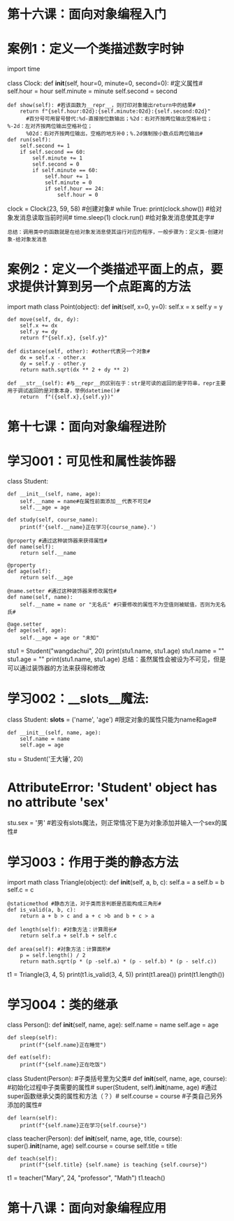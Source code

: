 # 第十六课：面向对象编程入门
# 案例1：定义一个类描述数字时钟
import time


class Clock:
    def __init__(self, hour=0, minute=0, second=0): #定义属性#
        self.hour = hour
        self.minute = minute
        self.second = second

    def show(self): #若该函数为__repr__，则打印对象输出return中的结果#
        return f"{self.hour:02d}:{self.minute:02d}:{self.second:02d}"
          #百分号可用冒号替代:%d-直接按位数输出；%2d：右对齐按两位输出空格补位；%-2d：左对齐按两位输出空格补位；
          %02d：右对齐按两位输出，空格的地方补0；%.2d强制按小数点后两位输出#
    def run(self):
        self.second += 1
        if self.second == 60:
            self.minute += 1
            self.second = 0
            if self.minute == 60:
                self.hour += 1
                self.minute = 0
                if self.hour == 24:
                    self.hour = 0


clock = Clock(23, 59, 58) #创建对象#
while True:
    print(clock.show()) #给对象发消息读取当前时间#
    time.sleep(1)
    clock.run() #给对象发消息使其走字#
    
    总结：调用类中的函数就是在给对象发消息使其运行对应的程序，一般步骤为：定义类-创建对象-给对象发消息
    
 # 案例2：定义一个类描述平面上的点，要求提供计算到另一个点距离的方法
 import math
class Point(object):
    def __init__(self, x=0, y=0):
        self.x = x
        self.y = y

    def move(self, dx, dy):
        self.x += dx
        self.y += dy
        return f"{self.x}, {self.y}"

    def distance(self, other): #other代表另一个对象#
        dx = self.x - other.x
        dy = self.y - other.y
        return math.sqrt(dx ** 2 + dy ** 2)

    def __str__(self): #与__repr__的区别在于：str是可读的返回的是字符串，repr主要用于调试返回的是对象本身，举例datetime()#
        return  f"({self.x},{self.y})"
        
# 第十七课：面向对象编程进阶
# 学习001：可见性和属性装饰器
class Student:

    def __init__(self, name, age):
        self.__name = name#在属性前面添加__代表不可见#
        self.__age = age

    def study(self, course_name):
        print(f'{self.__name}正在学习{course_name}.')

    @property #通过这种装饰器来获得属性#
    def name(self):
        return self.__name

    @property
    def age(self):
        return self.__age

    @name.setter #通过这种装饰器来修改属性#
    def name(self, name):
        self.__name = name or "无名氏" #只要修改的属性不为空值则被赋值，否则为无名氏#

    @age.setter
    def age(self, age):
        self.__age = age or "未知"

stu1 = Student("wangdachui", 20)
print(stu1.name, stu1.age)
stu1.name = ""
stu1.age = ""
print(stu1.name, stu1.age)
总结：虽然属性会被设为不可见，但是可以通过装饰器的方法来获得和修改

# 学习002：__slots__魔法:
class Student:
    __slots__ = ('name', 'age')  #限定对象的属性只能为name和age#

    def __init__(self, name, age):
        self.name = name
        self.age = age


stu = Student('王大锤', 20)
# AttributeError: 'Student' object has no attribute 'sex'
stu.sex = '男' #若没有slots魔法，则正常情况下是为对象添加并输入一个sex的属性#

# 学习003：作用于类的静态方法
import math
class Triangle(object):
    def __init__(self, a, b, c):
        self.a = a
        self.b = b
        self.c = c

    @staticmethod #静态方法，对于类而言判断是否能构成三角形#
    def is_valid(a, b, c):
        return a + b > c and a + c >b and b + c > a

    def length(self): #对象方法：计算周长#
        return self.a + self.b + self.c

    def area(self): #对象方法：计算面积#
        p = self.length() / 2
        return math.sqrt(p * (p -self.a) * (p - self.b) * (p - self.c))

t1 = Triangle(3, 4, 5)
print(t1.is_valid(3, 4, 5))
print(t1.area())
print(t1.length())

# 学习004：类的继承
class Person():
    def __init__(self, name, age):
        self.name = name
        self.age = age

    def sleep(self):
        print(f"{self.name}正在睡觉")

    def eat(self):
        print(f"{self.name}正在吃饭")

class Student(Person): #子类括号里为父类#
    def __init__(self, name, age, course): #初始化过程中子类需要的属性#
        super(Student, self).__init__(name, age) #通过super函数继承父类的属性和方法（？）#
        self.course = course #子类自己另外添加的属性#

    def learn(self):
        print(f"{self.name}正在学习{self.course}")

class teacher(Person):
    def __init__(self, name, age, title, course):
        super().__init__(name, age)
        self.course = course
        self.title = title

    def teach(self):
        print(f"{self.title} {self.name} is teaching {self.course}")

t1 = teacher("Mary", 24, "professor", "Math")
t1.teach()
# 第十八课：面向对象编程应用



 
